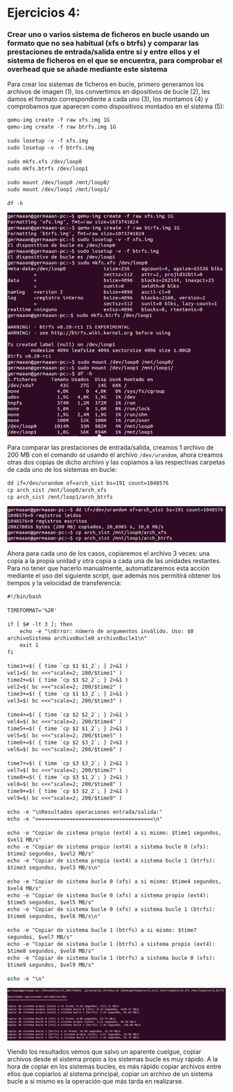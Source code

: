 # Ejercicios 4:
### Crear uno o varios sistema de ficheros en bucle usando un formato que no sea habitual (xfs o btrfs) y comparar las prestaciones de entrada/salida entre sí y entre ellos y el sistema de ficheros en el que se encuentra, para comprobar el overhead que se añade mediante este sistema

Para crear los sistemas de ficheros en bucle, primero generamos los archivos de imagen (1), los convertimos en dipositivos de bucle (2), les damos el formato correspondiente a cada uno (3), los montamos (4) y comprobamos que aparecen como dispositivos montados en el sistema (5):

```
qemu-img create -f raw xfs.img 1G
qemu-img create -f raw btrfs.img 1G

sudo losetup -v -f xfs.img
sudo losetup -v -f btrfs.img

sudo mkfs.xfs /dev/loop0
sudo mkfs.btrfs /dev/loop1

sudo mount /dev/loop0 /mnt/loop0/
sudo mount /dev/loop1 /mnt/loop1/

df -h
```

![eje04_img01](imagenes/eje04_img01.png)

Para comparar las prestaciones de entrada/salida, creamos 1 archivo de 200 MB con el comando `dd` usando el archivo `/dev/urandom`, ahora creamos otras dos copias de dicho archivo y las copiamos a las respectivas carpetas de cada uno de los sistemas en bucle:

```
dd if=/dev/urandom of=arch_sist bs=191 count=1048576
cp arch_sist /mnt/loop0/arch_xfs
cp arch_sist /mnt/loop1/arch_btrfs

```

![eje04_img02](imagenes/eje04_img02.png)

Ahora para cada uno de los casos, copiaremos el archivo 3 veces: una copia a la propia unidad y otra copia a cada una de las unidades restantes. Para no tener que hacerlo manualmente, automatizaremos esta acción mediante el uso del siguiente script, que además nos permitirá obtener los tiempos y la velocidad de transferencia:

```
#!/bin/bash

TIMEFORMAT='%2R'

if [ $# -lt 3 ]; then
	echo -e "\nError: número de argumentos inválido. Uso: $0 archivoSistema archivoBucle0 archivoBucle1\n"
	exit 1
fi

time1+=$( { time `cp $1 $1_2`; } 2>&1 )
vel1=$( bc <<<"scale=2; 200/$time1" )
time2+=$( { time `cp $1 $2_2`; } 2>&1 )
vel2=$( bc <<<"scale=2; 200/$time2" )
time3+=$( { time `cp $1 $3_2`; } 2>&1 )
vel3=$( bc <<<"scale=2; 200/$time3" )

time4+=$( { time `cp $2 $2_2`; } 2>&1 )
vel4=$( bc <<<"scale=2; 200/$time4" )
time5+=$( { time `cp $2 $1_2`; } 2>&1 )
vel5=$( bc <<<"scale=2; 200/$time5" )
time6+=$( { time `cp $2 $3_2`; } 2>&1 )
vel6=$( bc <<<"scale=2; 200/$time6" )

time7+=$( { time `cp $3 $3_2`; } 2>&1 )
vel7=$( bc <<<"scale=2; 200/$time7" )
time8+=$( { time `cp $3 $1_2`; } 2>&1 )
vel8=$( bc <<<"scale=2; 200/$time8" )
time9+=$( { time `cp $3 $2_2`; } 2>&1 )
vel9=$( bc <<<"scale=2; 200/$time9" )

echo -e "\nResultados operaciones entrada/salida:"
echo -e "======================================\n"

echo -e "Copiar de sistema propio (ext4) a si mismo: $time1 segundos, $vel1 MB/s"
echo -e "Copiar de sistema propio (ext4) a sistema bucle 0 (xfs): $time2 segundos, $vel2 MB/s"
echo -e "Copiar de sistema propio (ext4) a sistema bucle 1 (btrfs): $time3 segundos, $vel3 MB/s\n"

echo -e "Copiar de sistema bucle 0 (xfs) a si mismo: $time4 segundos, $vel4 MB/s"
echo -e "Copiar de sistema bucle 0 (xfs) a sistema propio (ext4): $time5 segundos, $vel5 MB/s"
echo -e "Copiar de sistema bucle 0 (xfs) a sistema bucle 1 (btrfs): $time6 segundos, $vel6 MB/s\n"

echo -e "Copiar de sistema bucle 1 (btrfs) a si mismo: $time7 segundos, $vel7 MB/s"
echo -e "Copiar de sistema bucle 1 (btrfs) a sistema propio (ext4): $time8 segundos, $vel8 MB/s"
echo -e "Copiar de sistema bucle 1 (btrfs) a sistema bucle 0 (xfs): $time9 segundos, $vel9 MB/s"

echo -e "\n"
```

![eje04_img03](imagenes/eje04_img03.png)

Viendo los resultados vemos que salvo un aparente cuelgue, copiar archivos desde el sistema propio a los sistemas bucle es muy rápido. A la hora de copiar en los sistemas bucles, es más rápido copiar archivos entre ellos que copiarlos al sistema principal, copiar un archivo de un sistema bucle a si mismo es la operación que más tarda en realizarse.
